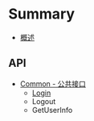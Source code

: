 # Summary

* [概述](README.md)

## API

* [Common - 公共接口](api/common.md)
  * [Login](api/common/login.md)
  * Logout
  * GetUserInfo

